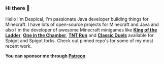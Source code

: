 ### Hi there 👋

Hello I'm Despical, I'm passionate Java developer building things for Minecraft. I have lots of open-source projects for Minecraft and Java and also I'm the developer of awesome Minecraft minigames like **[King of the Ladder](https://www.spigotmc.org/resources/king-of-the-ladder-1-8-1-16-4.80686/)**, **[One in the Chamber](https://www.spigotmc.org/resources/one-in-the-chamber-1-12-1-16-3.81185/)**, **[TNT Run](https://www.spigotmc.org/resources/tnt-run-1-12-1-16-3.83196/)** and **[Classic Duels](https://www.spigotmc.org/resources/classic-duels-1-9-1-16-4.85356/)** available for Spigot and Spigot forks. Check out pinned repo's for some of my most recent work.

**You can sponsor me through [Patreon](https://patreon.com/Despical
)** 
